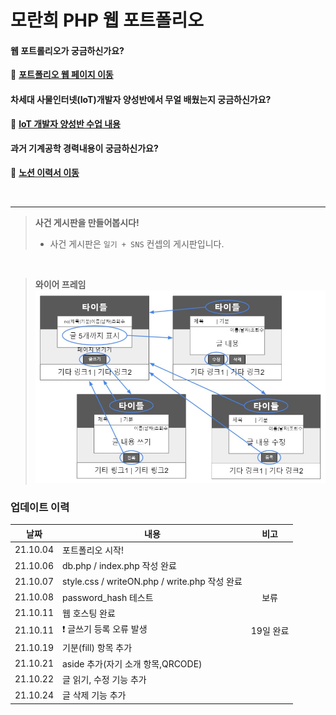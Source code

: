 # 모란희 PHP 웹 포트폴리오
#### 웹 포트롤리오가 궁금하신가요?  
:paw_prints: [**포트폴리오 웹 페이지 이동**](http://weavingcoding.ohseon.com/index.php)  
  
#### 차세대 사물인터넷(IoT)개발자 양성반에서 무얼 배웠는지 궁금하신가요?  
🐾  [**IoT 개발자 양성반 수업 내용**](https://tasteful-botany-c38.notion.site/IoT-d1d9052f064d41c49873e2a1ddd5b3a2)  
  
#### 과거 기계공학 경력내용이 궁금하신가요?  
:paw_prints: [**노션 이력서 이동**](https://ethereal-tuna-c7e.notion.site/RanHuy-Mo-f733b0c2de29427ba52c6ac65f45dc6c)

  <br>  
  
  
  ___
   
  
>**사건 게시판을 만들어봅시다!**
>- 사건 게시판은 `일기 + SNS` 컨셉의 게시판입니다.

<br>

>**와이어 프레임** <br>
><img src="/와이어프레임.jpg" width="700px">



### 업데이트 이력
|날짜|내용|비고|
|:-----:|-------------------------|:-----:|
|21.10.04|포트폴리오 시작!|
|21.10.06|db.php / index.php 작성 완료|
|21.10.07|style.css / writeON.php / write.php 작성 완료|
|21.10.08|password_hash 테스트|보류|
|21.10.11|웹 호스팅 완료|
|21.10.11|:heavy_exclamation_mark: 글쓰기 등록 오류 발생|19일 완료|
|21.10.19|기분(fill) 항목 추가|
|21.10.21|aside 추가(자기 소개 항목,QRCODE)|
|21.10.22|글 읽기, 수정 기능 추가|
|21.10.24|글 삭제 기능 추가|
